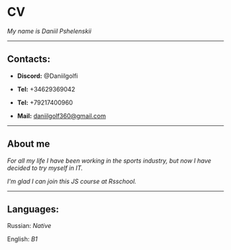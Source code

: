 **CV**
===============
*My name is Daniil Pshelenskii*

****************
**Contacts:**
-----------
- **Discord:** @Daniilgolfi 

* **Tel:** +34629369042

* **Tel:** +79217400960

+ **Mail:** daniilgolf360@gmail.com

*****************

**About me**
-----
*For all my life I have been working in the sports industry, but now I have decided to try myself in IT.*

*I'm glad I can join this JS course at Rsschool.* 

********
**Languages:**
------

Russian: *Native*

English: *B1*
